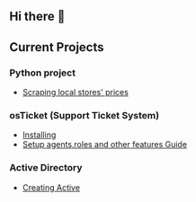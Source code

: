 ## Hi there 👋

## Current Projects

### Python project
- [Scraping local stores' prices](https://github.com/ccastro25/checking_local_prices_with_playwirght)
### osTicket (Support Ticket System)
- [Installing](https://github.com/ccastro25/Setting_up_osTicket)
- [Setup agents,roles and other features Guide](https://github.com/ccastro25/Configuring_osTicket_System/blob/main/README.md)
### Active Directory
- [Creating Active ](https://github.com/ccastro25/Creating_domain_in_Active_directory)
